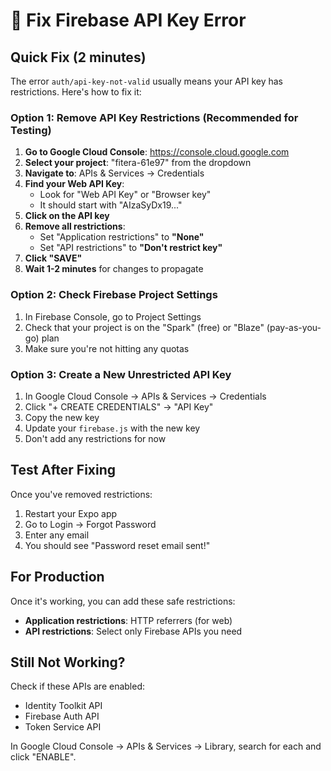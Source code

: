 # 🔧 Fix Firebase API Key Error

## Quick Fix (2 minutes)

The error `auth/api-key-not-valid` usually means your API key has restrictions. Here's how to fix it:

### Option 1: Remove API Key Restrictions (Recommended for Testing)

1. **Go to Google Cloud Console**: https://console.cloud.google.com
2. **Select your project**: "fitera-61e97" from the dropdown
3. **Navigate to**: APIs & Services → Credentials
4. **Find your Web API Key**: 
   - Look for "Web API Key" or "Browser key"
   - It should start with "AIzaSyDx19..."
5. **Click on the API key**
6. **Remove all restrictions**:
   - Set "Application restrictions" to **"None"**
   - Set "API restrictions" to **"Don't restrict key"**
7. **Click "SAVE"**
8. **Wait 1-2 minutes** for changes to propagate

### Option 2: Check Firebase Project Settings

1. In Firebase Console, go to Project Settings
2. Check that your project is on the "Spark" (free) or "Blaze" (pay-as-you-go) plan
3. Make sure you're not hitting any quotas

### Option 3: Create a New Unrestricted API Key

1. In Google Cloud Console → APIs & Services → Credentials
2. Click "+ CREATE CREDENTIALS" → "API Key"
3. Copy the new key
4. Update your `firebase.js` with the new key
5. Don't add any restrictions for now

## Test After Fixing

Once you've removed restrictions:

1. Restart your Expo app
2. Go to Login → Forgot Password
3. Enter any email
4. You should see "Password reset email sent!"

## For Production

Once it's working, you can add these safe restrictions:
- **Application restrictions**: HTTP referrers (for web)
- **API restrictions**: Select only Firebase APIs you need

## Still Not Working?

Check if these APIs are enabled:
- Identity Toolkit API
- Firebase Auth API
- Token Service API

In Google Cloud Console → APIs & Services → Library, search for each and click "ENABLE".
